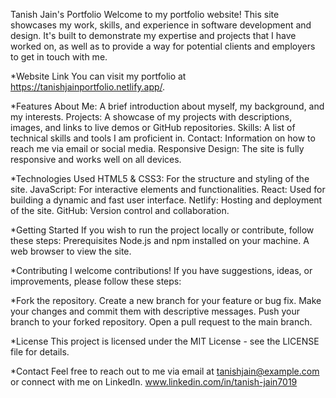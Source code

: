 Tanish Jain's Portfolio
Welcome to my portfolio website! This site showcases my work, skills, and experience in software development and design. It's built to demonstrate my expertise and projects that I have worked on, as well as to provide a way for potential clients and employers to get in touch with me.

*Website Link
You can visit my portfolio at https://tanishjainportfolio.netlify.app/.

*Features
About Me: A brief introduction about myself, my background, and my interests.
Projects: A showcase of my projects with descriptions, images, and links to live demos or GitHub repositories.
Skills: A list of technical skills and tools I am proficient in.
Contact: Information on how to reach me via email or social media.
Responsive Design: The site is fully responsive and works well on all devices.

*Technologies Used
HTML5 & CSS3: For the structure and styling of the site.
JavaScript: For interactive elements and functionalities.
React: Used for building a dynamic and fast user interface.
Netlify: Hosting and deployment of the site.
GitHub: Version control and collaboration.

*Getting Started
If you wish to run the project locally or contribute, follow these steps:
Prerequisites
Node.js and npm installed on your machine.
A web browser to view the site.

*Contributing
I welcome contributions! If you have suggestions, ideas, or improvements, please follow these steps:

*Fork the repository.
Create a new branch for your feature or bug fix.
Make your changes and commit them with descriptive messages.
Push your branch to your forked repository.
Open a pull request to the main branch.

*License
This project is licensed under the MIT License - see the LICENSE file for details.

*Contact
Feel free to reach out to me via email at tanishjain@example.com or connect with me on LinkedIn.
www.linkedin.com/in/tanish-jain7019



